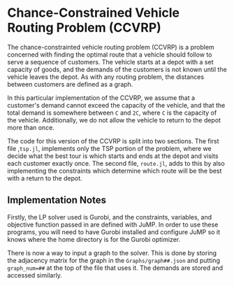 # Chance-Constrained Vehicle Routing Problem (CCVRP)

The chance-constrainted vehicle routing problem (CCVRP) is a problem
concerned with finding the optimal route that a vehicle should
follow to serve a sequence of customers. The vehicle starts at a
depot with a set capacity of goods, and the demands of the
customers is not known until the vehicle leaves the depot. As with
any routing problem, the distances between customers are defined as
a graph.

In this particular implementation of the CCVRP, we assume that a
customer's demand cannot exceed the capacity of the vehicle, and
that the total demand is somewhere between `C` and `2C`, where `C`
is the capacity of the vehicle. Additionally, we do not allow the
vehicle to return to the depot more than once. 

The code for this version of the CCVRP is split into two sections.
The first file ,`tsp.jl`, implements only the TSP portion of the
problem, where we decide what the best tour is which starts and
ends at the depot and visits each customer exactly once. The second
file, `route.jl`, adds to this by also implementing the constraints
which determine which route will be the best with a return to the
depot.

## Implementation Notes

Firstly, the LP solver used is Gurobi, and the constraints,
variables, and objective function passed in are defined with JuMP. 
In order to use these programs, you will need to have Gurobi 
installed and configure JuMP so it knows where the home directory
is for the Gurobi optimizer.

There is now a way to input a graph to the solver. This is done by
storing the adjacency matrix for the graph in the
`Graphs/graph##.json` and putting `graph_num=##` at the top of the
file that uses it. The demands are stored and accessed similarly.
